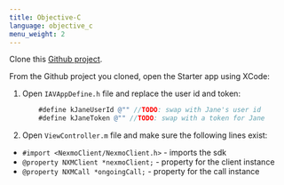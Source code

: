 ```yaml
---
title: Objective-C
language: objective_c
menu_weight: 2
---
```


Clone this [Github project](https://github.com/Nexmo/Client-Get-Started-AppToPhone-Voice-ObjectiveC).

From the Github project you cloned, open the Starter app using XCode:

1. Open `IAVAppDefine.h` file and replace the user id and token:

    ```objective-c
        #define kJaneUserId @"" //TODO: swap with Jane's user id
        #define kJaneToken @"" //TODO: swap with a token for Jane
    ```

2. Open `ViewController.m` file and make sure the following lines exist:

 * `#import <NexmoClient/NexmoClient.h>` - imports the sdk
 * `@property NXMClient *nexmoClient;` - property for the client instance
 * `@property NXMCall *ongoingCall;` - property for the call instance

